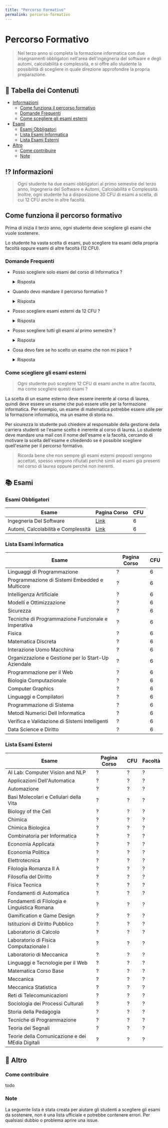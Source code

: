 ```yaml
---
title: "Percorso Formativo"
permalink: percorso-formativo
---
```


# Percorso Formativo
> Nel terzo anno si completa la formazione informatica con due insegnamenti obbligatori nell'area dell'ingegneria del software e degli automi, calcolabilità e complessità, e si offre allo studente la possibilità di scegliere in quale direzione approfondire la propria preparazione.

## :triangular_flag_on_post: Tabella dei Contenuti
- [Informazioni](#informazioni)
    - [Come funziona il percorso formativo](#come-funziona-il-percorso-formativo)
    - [Domande Frequenti](#domande-Ffequenti)
    - [Come scegliere gli esami esterni](#eome-scegliere-gli-esami-esterni)
- [Esami](#esami)
    - [Esami Obbligatori](#esami-obbligatori)
    - [Lista Esami Informatica](#lista-esami-onformatica)    
    - [Lista Esami Esterni](#lista-esami-esterni)
- [Altro](#altro)
    - [Come contribuire](#come-contribuire)
    - [Note](#note)

## :interrobang: Informazioni 
> Ogni studente ha due esami obbligatori al primo semestre del terzo anno, Ingegneria del Software e Automi, Calcolabilità e Complessità. Inoltre, ogni studente ha a disposizione 30 CFU di esami a scelta, di cui 12 CFU anche in altre facoltà.

## Come funziona il percorso formativo
Prima di inizia il terzo anno, ogni studente deve scegliere gli esami che vuole sostenere.

Lo studente ha vasta scelta di esami, può scegliere tra esami della propria facoltà oppure esami di altre facoltà (12 CFU). 

### Domande Frequenti
- Posso scegliere solo esami del corso di Informatica ?
    <details>
    <summary>Risposta</summary>
    Certo, puoi scegliere solo esami del corso di Informatica. Lo studente ha la possibilità di scegliere 12 CFU di esami anche in altre facoltà, ciò non significa che è obbligatorio scegliere esami di altre facoltà.
    </details>

- Quando devo mandare il percorso formativo ?
    <details>
    <summary>Risposta</summary>
    Il percorso formativo può essere mandato ufficialmente da inizio Dicembre (la data può variare ogni anno), ma ogni studente prima di iniziare il terzo anno deve avere già un'idea di quali esami vuole sostenere.
    </details>

- Posso scegliere esami esterni da 12 CFU ?
    <details>
    <summary>Risposta</summary>
    Certo, si possono scegliere ad esempio 2 esami da 6 CFU oppure 1 esame da 12 CFU. Ci sta anche la possibilità di scegliere 1 esame da 9 CFU e 1 esame da 3 CFU. Se hai qualche dubbio chiedi al responsabile del percorso formativo, onde evitare problemi.
    </details>

- Posso scegliere tutti gli esami al primo semestre ?
    <details>
    <summary>Risposta</summary>
    Certo, ovviamente se hai scelto due esami che si sovrappongono il problema è tuo per quanto riguarda le lezioni, ma non ci sono problemi per quanto riguarda gli esami. La scelta degli esami è libera, puoi scegliere tutti gli esami al primo semestre oppure tutti gli esami al secondo semestre. 
    </details>

- Cosa devo fare se ho scelto un esame che non mi piace ?
    <details>
    <summary>Risposta</summary>
    Se non hai ancora mandato il percorso formativo puoi cambiare gli esami, altrimenti devi aspettare Settembre per cambiare gli esami. In alcuni casi puoi cambiare gli esami anche prima di Settembre, ma devi chiedere al responsabile del percorso formativo.
    </details>

<!-- - DOMANDA
    <details>
    <summary>Risposta</summary>
    RISPOSTA
    </details> -->

### Come scegliere gli esami esterni
> Ogni studente può scegliere 12 CFU di esami anche in altre facoltà, ma come scegliere questi esami ?

La scelta di un esame esterno deve essere inerente al corso di laurea, quindi deve essere un esame che può essere utile per la formazione informatica. Per esempio, un esame di matematica potrebbe essere utile per la formazione informatica, ma un esame di storia no. 

Per sicurezza lo studente può chiedere al responsabile della gestione della carriera studenti se l'esame scelto è inerente al corso di laurea. Lo studente deve mandare una mail con il nome dell'esame e la facoltà, cercando di motivare la scelta dell'esame e chiedendo se è possibile scegliere quell'esame per il percorso formativo.

>  Ricorda bene che non sempre gli esami esterni proposti vengono accettati, spesso vengono rifiutati perché simili ad esami già presenti nel corso di laurea oppure perché non inerenti.

## :books: Esami

### Esami Obbligatori

| Esame | Pagina Corso | CFU |
| --- | --- | --- | 
| Ingegneria Del Software | [Link](https://corsidilaurea.uniroma1.it/it/view-course-details/2023/29923/20190322090929/1c0d2a0e-d989-463c-a09a-00b823557edd/8e637351-4a3a-47a1-ab11-dfe4ad47e446/4f7bd2b2-2f8e-4c38-b15f-7f3c310550b6/6543ae72-79ee-4d09-be79-43786792f287?guid_cv=8e637351-4a3a-47a1-ab11-dfe4ad47e446&current_erogata=1c0d2a0e-d989-463c-a09a-00b823557edd) | 6
| Automi, Calcolabilità e Complessità | [Link](https://corsidilaurea.uniroma1.it/it/view-course-details/2023/29923/20190322090929/1c0d2a0e-d989-463c-a09a-00b823557edd/8e637351-4a3a-47a1-ab11-dfe4ad47e446/4f7bd2b2-2f8e-4c38-b15f-7f3c310550b6/8bcc378c-9ff1-4263-87b7-04a394485a9f?guid_cv=8e637351-4a3a-47a1-ab11-dfe4ad47e446&current_erogata=1c0d2a0e-d989-463c-a09a-00b823557edd) | 6

### Lista Esami Informatica

| Esame | Pagina Corso | CFU |
| --- | --- | --- | 
| Linguaggi di Programmazione | ?| 6
| Programmazione di Sistemi Embedded e Multicore | ? | 6 
| Intelligenza Artificiale | ? | 6
| Modelli e Ottimizzazione | ? | 6
| Sicurezza | ? | 6
| Tecniche di Programmazione Funzionale e Imperativa | ?| 6
| Fisica | ?| 6
| Matematica Discreta | ? | 6
| Interazione Uomo Macchina | ? | 6
| Organizzazione e Gestione per lo Start-Up Aziendale | ? | 6
| Programmazione per il Web | ? | 6
| Biologia Computazionale | ? | 6
| Computer Graphics | ? | 6
| Linguaggi e Compilatori | ? | 6
| Programmazione di Sistema | ? | 6
| Metodi Numerici Dell Informatica | ? | 6
| Verifica e Validazione di Sistemi Intelligenti| ? | 6
| Data Science e Diritto |  ? | 6

<!-- | ?|  ? | ? -->

### Lista Esami Esterni

| Esame | Pagina Corso | CFU | Facoltà |
| --- | --- | --- | --- |
| AI Lab: Computer Vision and NLP| ? | ? | ?
| Applicazioni Dell'Automatica| ? | ? | ?
| Automazione | ? | ? | ?
| Basi Molecolari e Cellulari della Vita | ? | ? | ?
| Biology of the Cell | ? | ? | ?
| Chimica | ? | ? | ?
| Chimica Biologica | ? | ? | ?
| Combinatoria per Informatica | ? | ? | ?
| Economia Applicata | ? | ? | ?
| Economia Politica | ? | ? | ?
| Elettrotecnica | ? | ? | ?
| Filologia Romanza II A | ? | ? | ?
| Filosofia del Diritto | ? | ? | ?
| Fisica Tecnica | ? | ? | ?
| Fondamenti di Automatica | ? | ? | ?
| Fondamenti di Filologia e Linguistica Romana | ? | ? | ?
| Gamification e Game Design | ? | ? | ?
| Istituzioni di Diritto Pubblico | ? | ? | ?
| Laboratorio di Calcolo | ? | ? | ?
| Laboratorio di Fisica Computazionale I | ? | ? | ?
| Laboratorio di Meccanica | ? | ? | ?
| Linguaggi e Tecnologie per il Web | ? | ? | ?
| Matematica Corso Base | ? | ? | ?
| Meccanica | ? | ? | ?
| Meccanica Statistica | ? | ? | ?
| Reti di Telecomunicazioni | ? | ? | ?
| Sociologia dei Processi Culturali | ? | ? | ?
| Storia della Pedagogia | ? | ? | ?
| Tecniche di Programmazione | ? | ? | ?
| Teoria dei Segnali | ? | ? | ?
| Teorie della Comunicazione e dei MEdia Digitali | ? | ? | ?

<!-- | ? | ? | ? | ? -->

## :pushpin: Altro

### Come contribuire
todo

### Note
La seguente lista è stata creata per aiutare gli studenti a scegliere gli esami da sostenere, non è una lista ufficiale e potrebbe contenere errori. Per qualsiasi dubbio o problema aprire una issue.
